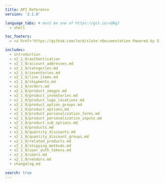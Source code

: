 ```yaml
---
title: API Reference
version: '2.1.0'

language_tabs: # must be one of https://git.io/vQNgJ
  - shell

toc_footers:
  - <a href='https://github.com/lord/slate'>Documentation Powered by Slate</a>

includes:
  - introduction
  - v2_1_0/authentication
  - v2_1_0/account_addresses.md
  - v2_1_0/categories.md
  - v2_1_0/inventories.md
  - v2_1_0/line_items.md
  - v2_1_0/shipments.md
  - v2_1_0/orders.md
  - v2_1_0/product_images.md
  - v2_1_0/product_inventories.md
  - v2_1_0/product_logo_locations.md
  - v2_1_0/product_option_groups.md
  - v2_1_0/product_options.md
  - v2_1_0/product_personalization_forms.md
  - v2_1_0/product_personalization_inputs.md
  - v2_1_0/product_sub_options.md
  - v2_1_0/products.md
  - v2_1_0/quantity_discounts.md
  - v2_1_0/quantity_discount_groups.md
  - v2_1_0/related_products.md
  - v2_1_0/shipping_methods.md
  - v2_1_0/user_auth_tokens.md
  - v2_1_0/users.md
  - v2_1_0/vendors.md
  - changelog.md

search: true
---
```

